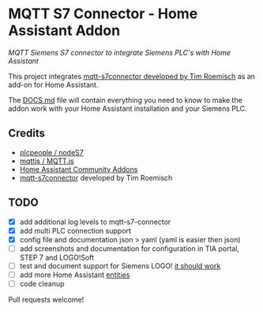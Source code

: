 # MQTT S7 Connector - Home Assistant Addon

_MQTT Siemens S7 connector to integrate Siemens PLC's with Home Assistant_

This project integrates [mqtt-s7connector developed by Tim Roemisch](https://github.com/timroemisch/mqtt-s7-connector) as an add-on for Home Assistant.

The [DOCS.md](./DOCS.md) file will contain everything you need to know to make the addon work with your Home Assistant installation and your Siemens PLC.

## Credits

- [plcpeople / nodeS7](https://github.com/plcpeople/nodeS7)
- [mqttjs / MQTT.js](https://github.com/mqttjs/MQTT.js)
- [Home Assistant Community Addons](https://github.com/hassio-addons/)
- [mqtt-s7connector](https://github.com/timroemisch/mqtt-s7-connector) developed by Tim Roemisch

## TODO

- [x] add additional log levels to mqtt-s7-connector
- [x] add multi PLC connection support
- [x] config file and documentation json > yaml (yaml is easier then json)
- [ ] add screenshots and documentation for configuration in TIA portal, STEP 7 and LOGO!Soft
- [ ] test and document support for Siemens LOGO! [it should work](https://github.com/plcpeople/nodeS7/issues/37)
- [ ] add more Home Assistant [entities](https://developers.home-assistant.io/docs/core/entity)
- [ ] code cleanup

Pull requests welcome!
